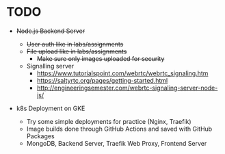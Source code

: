 # TODO

- ~~Node.js Backend Server~~
  - ~~User auth like in labs/assignments~~
  - ~~File upload like in labs/assignments~~
    - ~~Make sure only images uploaded for security~~
  - Signalling server
    - https://www.tutorialspoint.com/webrtc/webrtc_signaling.htm
    - https://saltyrtc.org/pages/getting-started.html
    - http://engineeringsemester.com/webrtc-signaling-server-node-js/

- k8s Deployment on GKE
  - Try some simple deployments for practice (Nginx, Traefik)
  - Image builds done through GitHub Actions and saved with GitHub Packages
  - MongoDB, Backend Server, Traefik Web Proxy, Frontend Server
